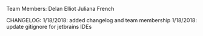 Team Members:
Delan Elliot
Juliana French


CHANGELOG:
1/18/2018: added changelog and team membership
1/18/2018: update gitignore for jetbrains IDEs

